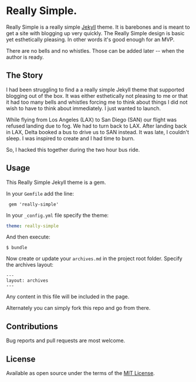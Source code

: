 # Really Simple.

Really Simple is a really simple [Jekyll](https://jekyllrb.com) theme. It is barebones and is meant to get a site with blogging up very quickly. The Really Simple design is basic yet esthetically pleasing. In other words it's good enough for an MVP.

There are no bells and no whistles. Those can be added later -- when the author is ready.

## The Story

I had been struggling to find a a really simple Jekyll theme that supported blogging out of the box. It was either esthetically not pleasing to me or that it had too many bells and whistles forcing me to think about things I did not wish to have to think about immediately. I just wanted to launch.

While flying from Los Angeles (LAX) to San Diego (SAN) our flight was refused landing due to fog. We had to turn back to LAX. After landing back in LAX, Delta booked a bus to drive us to SAN instead. It was late, I couldn't sleep. I was inspired to create and I had time to burn.

So, I hacked this together during the two hour bus ride.

## Usage
This Really Simple Jekyll theme is a gem.

In your `Gemfile` add the line:

```
 gem 'really-simple'
```

In your `_config.yml` file specify the theme:

```yml
theme: really-simple
```

And then execute:
```
$ bundle
```

Now create or update your `archives.md` in the project root folder. Specify the archives layout:

```
---
layout: archives
---
```
Any content in this file will be included in the page.

Alternately you can simply fork this repo and go from there.

## Contributions
Bug reports and pull requests are most welcome.

## License
Available as open source under the terms of the [MIT License](https://opensource.org/licenses/MIT).
